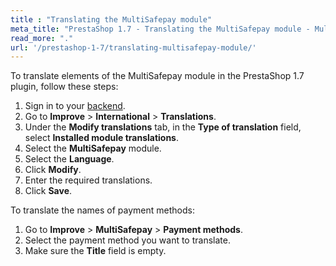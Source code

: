 ```yaml
---
title : "Translating the MultiSafepay module"
meta_title: "PrestaShop 1.7 - Translating the MultiSafepay module - MultiSafepay Docs"
read_more: "."
url: '/prestashop-1-7/translating-multisafepay-module/'
---
```

To translate elements of the MultiSafepay module in the PrestaShop 1.7 plugin, follow these steps:


1. Sign in to your [backend](/glossaries/multisafepay-glossary/#backend).
2. Go to **Improve** > **International** > **Translations**.
3. Under the **Modify translations** tab, in the **Type of translation** field, select **Installed module translations**.
4. Select the **MultiSafepay** module.
5. Select the **Language**.
6. Click **Modify**.
7. Enter the required translations.
8. Click **Save**. 


To translate the names of payment methods:

1. Go to **Improve** > **MultiSafepay** > **Payment methods**.
2. Select the payment method you want to translate.
3. Make sure the **Title** field is empty.


    
